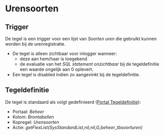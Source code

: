 # Urensoorten

## Trigger

De tegel is een trigger voor een lijst van *Soorten uren* die gebruikt kunnen worden bij de urenregistratie.

* De tegel is alleen zichtbaar voor inlogger wanneer:
  * deze aan hem/haar is toegekend
  * de evaluatie van het *SQL statement onzichtbaar* bij de tegeldefinitie een waarde ongelijk aan 0 oplevert.
* Een tegel is disabled indien zo aangevinkt bij de tegeldefinitie.

## Tegeldefinitie

De tegel is standaard als volgt gedefinieerd ([Portal Tegeldefinitie](/instellen_inrichten/portaldefinitie/portal_tegel.md)):

* Portaal: *Beheer*
* Kolom: *Brontabellen*
* Kopregel: *Urensoorten*
* Actie: *getFlexList(SysStandardList,nil,nil,G,beheer_tbsoorturen)*
